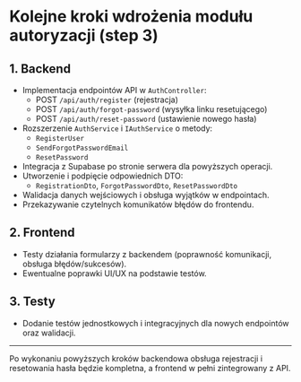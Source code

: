 # Kolejne kroki wdrożenia modułu autoryzacji (step 3)

## 1. Backend

- Implementacja endpointów API w `AuthController`:
  - POST `/api/auth/register` (rejestracja)
  - POST `/api/auth/forgot-password` (wysyłka linku resetującego)
  - POST `/api/auth/reset-password` (ustawienie nowego hasła)
- Rozszerzenie `AuthService` i `IAuthService` o metody:
  - `RegisterUser`
  - `SendForgotPasswordEmail`
  - `ResetPassword`
- Integracja z Supabase po stronie serwera dla powyższych operacji.
- Utworzenie i podpięcie odpowiednich DTO:
  - `RegistrationDto`, `ForgotPasswordDto`, `ResetPasswordDto`
- Walidacja danych wejściowych i obsługa wyjątków w endpointach.
- Przekazywanie czytelnych komunikatów błędów do frontendu.

## 2. Frontend

- Testy działania formularzy z backendem (poprawność komunikacji, obsługa błędów/sukcesów).
- Ewentualne poprawki UI/UX na podstawie testów.

## 3. Testy

- Dodanie testów jednostkowych i integracyjnych dla nowych endpointów oraz walidacji.

---
Po wykonaniu powyższych kroków backendowa obsługa rejestracji i resetowania hasła będzie kompletna, a frontend w pełni zintegrowany z API.
